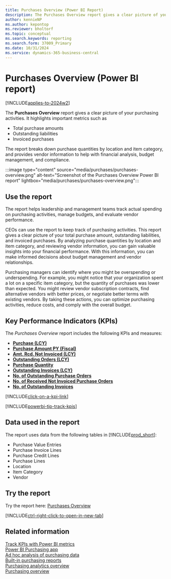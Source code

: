 ```yaml
---
title: Purchases Overview (Power BI Report)
description: The Purchases Overview report gives a clear picture of your organization's purchasing activities.
author: kennieNP
ms.author: kepontop
ms.reviewer: bholtorf
ms.topic: conceptual
ms.search.keywords: reporting
ms.search.form: 37009_Primary
ms.date: 10/31/2024
ms.service: dynamics-365-business-central
---
```


# Purchases Overview (Power BI report)

[!INCLUDE[applies-to-2024w2](includes/applies-to-2024w2.md)]

The **Purchases Overview** report gives a clear picture of your purchasing activities. It highlights important metrics such as

- Total purchase amounts
- Outstanding liabilities
- Invoiced purchases

The report breaks down purchase quantities by location and item category, and provides vendor information to help with financial analysis, budget management, and compliance.

:::image type="content" source="media/purchases/purchases-overview.png" alt-text="Screenshot of the Purchases Overview Power BI report" lightbox="media/purchases/purchases-overview.png":::

## Use the report

The report helps leadership and management teams track actual spending on purchasing activities, manage budgets, and evaluate vendor performance.

CEOs can use the report to keep track of purchasing activities. This report gives a clear picture of your total purchase amount, outstanding liabilities, and invoiced purchases. By analyzing purchase quantities by location and item category, and reviewing vendor information, you can gain valuable insights into your financial performance. With this information, you can make informed decisions about budget management and vendor relationships.

Purchasing managers can identify where you might be overspending or underspending. For example, you might notice that your organization spent a lot on a specific item category, but the quantity of purchases was lower than expected. You might review vendor subscription contracts, find alternative vendors with better prices, or negotiate better terms with existing vendors. By taking these actions, you can optimize purchasing activities, reduce costs, and comply with the overall budget.


## Key Performance Indicators (KPIs)

The *Purchases Overview* report includes the following KPIs and measures: 

- [**Purchase (LCY)**](purchases-powerbi-kpis.md#purchase-lcy)
- [**Purchase Amount PY (Fiscal)**](purchases-powerbi-kpis.md#purchase-amount-py-fiscal)
- [**Amt. Rcd. Not Invoiced (LCY)**](purchases-powerbi-kpis.md#amt-rcd-not-invoiced-lcy)
- [**Outstanding Orders (LCY)**](purchases-powerbi-kpis.md#outstanding-orders-lcy)
- [**Purchase Quantity**](purchases-powerbi-kpis.md#purchase-quantity)
- [**Outstanding Invoices (LCY)**](purchases-powerbi-kpis.md#outstanding-invoices-lcy)
- [**No. of Outstanding Purchase Orders**](purchases-powerbi-kpis.md#no-of-outstanding-purchase-orders)
- [**No. of Received Not Invoiced Purchase Orders**](purchases-powerbi-kpis.md#no-of-received-not-invd-purchase-orders)
- [**No. of Outstanding Invoices**](purchases-powerbi-kpis.md#no-of-outstanding-invoices)

[!INCLUDE[click-on-a-kpi-link](includes/click-on-a-kpi-link.md)] 

[!INCLUDE[powerbi-tip-track-kpis](includes/powerbi-tip-track-kpis.md)]

## Data used in the report

The report uses data from the following tables in [!INCLUDE[prod_short](includes/prod_short.md)]:

- Purchase Value Entries
- Purchase Invoice Lines
- Purchase Credit Lines
- Purchase Lines
- Location
- Item Category
- Vendor

## Try the report

Try the report here: [Purchases Overview](https://businesscentral.dynamics.com?page=37009)

[!INCLUDE[ctrl-right-click-to-open-in-new-tab](includes/ctrl-right-click-to-open-in-new-tab.md)]

## Related information

[Track KPIs with Power BI metrics](track-kpis-with-power-bi-metrics.md)  
[Power BI Purchasing app](purchases-powerbi-app.md)  
[Ad hoc analysis of purchasing data](ad-hoc-analysis-purchasing.md)  
[Built-in purchasing reports](purchase-reports.md)  
[Purchasing analytics overview](purchasing-analytics-overview.md)  
[Purchasing overview](purchasing-manage-purchasing.md)